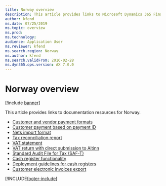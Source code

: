 ```yaml
---
title: Norway overview
description: This article provides links to Microsoft Dynamics 365 Finance documentation resources for Norway.
author: kfend
ms.date: 07/25/2019
ms.topic: overview
ms.prod: 
ms.technology: 
audience: Application User
ms.reviewer: kfend
ms.search.region: Norway
ms.author: kfend
ms.search.validFrom: 2016-02-28
ms.dyn365.ops.version: AX 7.0.0
---
```


# Norway overview

[!include [banner](../../includes/banner.md)]

This article provides links to documentation resources for Norway.

- [Customer and vendor payment formats](no-00003-customer-vendor-payment-formats.md)
- [Customer payment based on payment ID](no-00002-customer-payment-based-payment-id.md)
- [Nets import format](emea-nor-nets-import-format.md)
- [Tax reconciliation report](../europe/emea-tax-reconciliation-report.md)
- [VAT statement](emea-nor-sales-tax-payment-report.md)
- [VAT return with direct submission to Altinn](emea-nor-vat-return.md)
- [Standard Audit File for Tax (SAF-T)](emea-nor-satndard-audit-file-for-tax.md)
- [Cash register functionality](../../../commerce/localizations/norway/emea-nor-cash-registers.md)
- [Deployment guidelines for cash registers](../../../commerce/localizations/dev-itpro/emea-nor-loc-deployment-guidelines.md)
- [Customer electronic invoices export](emea-nor-e-invoices.md)



[!INCLUDE[footer-include](../../../includes/footer-banner.md)]
